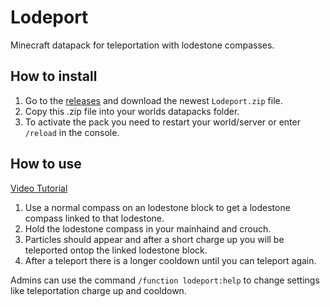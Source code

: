 # Lodeport
Minecraft datapack for teleportation with lodestone compasses.

## How to install

 1. Go to the [releases](https://github.com/NicolasBissig/Lodeport/releases) and download the newest `Lodeport.zip` file.
 2. Copy this .zip file into your worlds datapacks folder.
 3. To activate the pack you need to restart your world/server or enter `/reload` in the console.

## How to use
[Video Tutorial](https://www.youtube.com/watch?v=QuBy0nzaQKM)
 1. Use a normal compass on an lodestone block to get a lodestone compass linked to that lodestone.
 2. Hold the lodestone compass in your mainhaind and crouch.
 3. Particles should appear and after a short charge up you will be teleported ontop the linked lodestone block.
 4. After a teleport there is a longer cooldown until you can teleport again.

Admins can use the command `/function lodeport:help` to change settings like teleportation charge up and cooldown.
